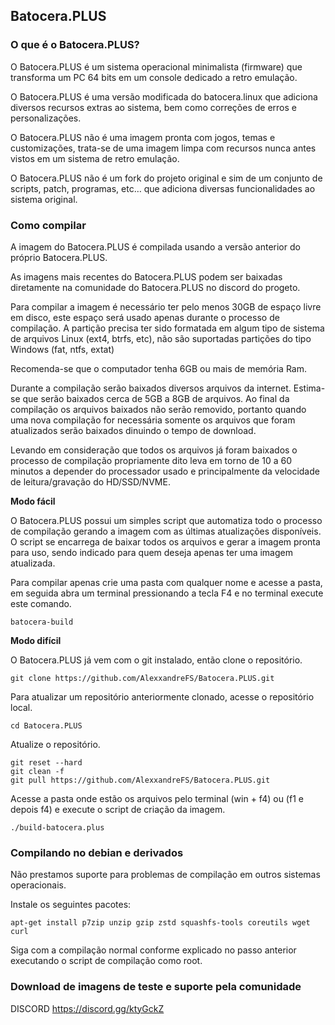 ## Batocera.PLUS

### O que é o Batocera.PLUS?

O Batocera.PLUS é um sistema operacional minimalista (firmware) que transforma um PC 64 bits  em um console dedicado a retro emulação.

O Batocera.PLUS é uma versão modificada do batocera.linux que adiciona diversos recursos extras ao sistema, bem como correções de erros e personalizações.

O Batocera.PLUS não é uma imagem pronta com jogos, temas e customizações, trata-se de uma imagem limpa com recursos nunca antes vistos em um sistema de retro emulação.

O Batocera.PLUS não é um fork do projeto original e sim de um conjunto de scripts, patch, programas, etc… que adiciona diversas funcionalidades ao sistema original.

### Como compilar

A imagem do Batocera.PLUS é compilada usando a versão anterior do próprio Batocera.PLUS.

As imagens mais recentes do Batocera.PLUS podem ser baixadas diretamente na comunidade do Batocera.PLUS no discord do progeto.

Para compilar a imagem é necessário ter pelo menos 30GB de espaço livre em disco, este espaço será usado apenas durante o processo de compilação.
A partição precisa ter sido formatada em algum tipo de sistema de arquivos Linux (ext4, btrfs, etc), não são suportadas partições do tipo Windows (fat, ntfs, extat)

Recomenda-se que o computador tenha 6GB ou mais de memória Ram.

Durante a compilação serão baixados diversos arquivos da internet. Estima-se que serão baixados cerca de 5GB a 8GB de arquivos. Ao final da compilação os arquivos baixados não serão removido, portanto quando uma nova compilação for necessária somente os arquivos que foram atualizados serão baixados dinuindo o tempo de download.

Levando em consideração que todos os arquivos já foram baixados o processo de compilação propriamente dito leva em torno de 10 a 60 minutos a depender do processador usado e principalmente da velocidade de leitura/gravação do HD/SSD/NVME.

<b>Modo fácil</b>

O Batocera.PLUS possui um simples script que automatiza todo o processo de compilação gerando a imagem com as últimas atualizações disponíveis. O script se encarrega de baixar todos os arquivos e gerar a imagem pronta para uso, sendo indicado para quem deseja apenas ter uma imagem atualizada.

Para compilar apenas crie uma pasta com qualquer nome e acesse a pasta, em seguida abra um terminal pressionando a tecla F4 e no terminal execute este comando.

    batocera-build

<b>Modo difícil</b>

O Batocera.PLUS já vem com o git instalado, então clone o repositório.

    git clone https://github.com/AlexxandreFS/Batocera.PLUS.git

Para atualizar um repositório anteriormente clonado, acesse o repositório local.

    cd Batocera.PLUS

Atualize o repositório.

    git reset --hard
    git clean -f
    git pull https://github.com/AlexxandreFS/Batocera.PLUS.git

Acesse a pasta onde estão os arquivos pelo terminal (win + f4) ou (f1 e depois f4) e execute o script de criação da imagem.

    ./build-batocera.plus

### Compilando no debian e derivados

Não prestamos suporte para problemas de compilação em outros sistemas operacionais.

Instale os seguintes pacotes:

    apt-get install p7zip unzip gzip zstd squashfs-tools coreutils wget curl

Siga com a compilação normal conforme explicado no passo anterior executando o script de compilação como root.

### Download de imagens de teste e suporte pela comunidade

DISCORD
https://discord.gg/ktyGckZ

